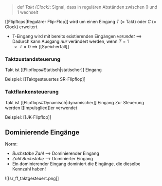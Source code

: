 > def _Takt (Clock)_: Signal, dass in regulären Abständen zwischen $0$ und $1$ wechselt

[[Flipflops|Regulärer Flip-Flop]] wird um einen Eingang _T_ (= Takt) oder _C_ (= Clock) erweitert
-  T-Eingang wird mit bereits existierenden Eingängen _verundet_ 
	==> Dadurch kann Ausgang _nur_ verändert werden, wenn $T = 1$
	- $T = 0$ ==> [[Speicherfall]]
### Taktzustandsteuerung
Takt ist [[Flipflops#Statisch|statischer]] Eingang

Beispiel: [[Taktgesteuertes SR-Flipflop]]


### Taktflankensteuerung
Takt ist [[Flipflops#Dynamisch|dynamischer]] Eingang
Zur Steuerung werden [[Impulsglied]]er verwendet

Beispiel: [[JK-Flipflop]]

## Dominierende Eingänge
Norm: 
- _Buchstabe Zahl_ --> Dominierender Eingang
- _Zahl Buchstabe_ --> Dominierter Eingang
- Ein dominierender Eingang dominiert die Eingänge, die dieselbe Kennzahl haben!

![[sr_ff_taktgesteuert.png]]
